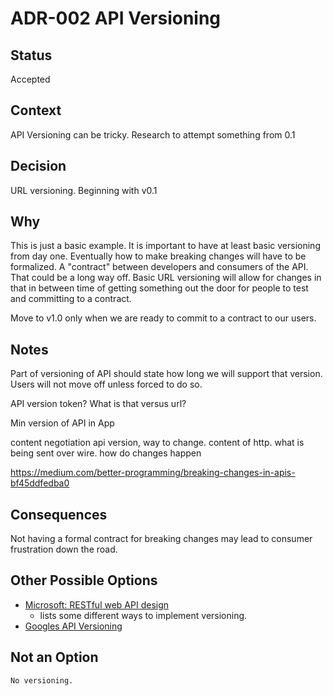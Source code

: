 # ADR-002 API Versioning

## Status

Accepted

## Context

API Versioning can be tricky. Research to attempt something from 0.1
    
## Decision

URL versioning. Beginning with v0.1

## Why

This is just a basic example. It is important to have at least basic versioning
from day one. Eventually how to make breaking changes will have to be formalized.
A "contract" between developers and consumers of the API. That could be a long
way off. Basic URL versioning will allow for changes in that in between time of 
getting something out the door for people to test and committing to a contract.

Move to v1.0 only when we are ready to commit to a contract to our users.

## Notes

Part of versioning of API should state how long we will support that version.
Users will not move off unless forced to do so.

API version token? What is that versus url?

Min version of API in App

content negotiation
	api version, way to change. content of http. what is being sent over wire. how do changes happen

https://medium.com/better-programming/breaking-changes-in-apis-bf45ddfedba0

## Consequences

Not having a formal contract for breaking changes may lead to consumer frustration
down the road.

## Other Possible Options

- [Microsoft: RESTful web API design](https://learn.microsoft.com/en-us/azure/architecture/best-practices/api-design)
  - lists some different ways to implement versioning.
- [Googles API Versioning](https://google.aip.dev/185)

## Not an Option

    No versioning.
